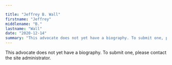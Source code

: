 ```yaml
---

title: "Jeffrey B. Wall"
firstname: "Jeffrey"
middlename: "B."
lastname: "Wall"
date: "2020-12-14"
summary: "This advocate does not yet have a biography. To submit one, please contact the site administrator."
---
```

This advocate does not yet have a biography. To submit one, please contact the site administrator.

